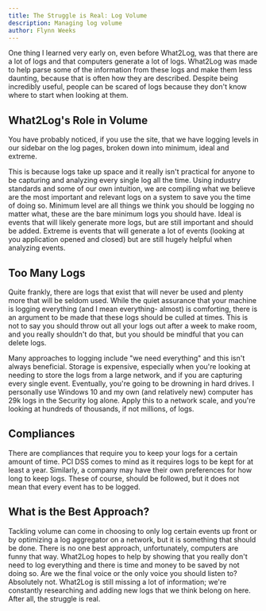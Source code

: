 ```yaml
---
title: The Struggle is Real: Log Volume
description: Managing log volume
author: Flynn Weeks
---
```


One thing I learned very early on, even before What2Log, was that there are a lot of logs and that computers generate a lot of logs. What2Log was made to help parse some of the information from these logs and make them less daunting, because that is often how they are described. Despite being incredibly useful, people can be scared of logs because they don't know where to start when looking at them.

## What2Log's Role in Volume

You have probably noticed, if you use the site, that we have logging levels in our sidebar on the log pages, broken down into minimum, ideal and extreme.

This is because logs take up space and it really isn't practical for anyone to be capturing and analyzing every single log all the time. Using industry standards and some of our own intuition, we are compiling what we believe are the most important and relevant logs on a system to save you the time of doing so. Minimum level are all things we think you should be logging no matter what, these are the bare minimum logs you should have. Ideal is events that will likely generate more logs, but are still important and should be added. Extreme is events that will generate a lot of events (looking at you application opened and closed) but are still hugely helpful when analyzing events.

## Too Many Logs

Quite frankly, there are logs that exist that will never be used and plenty more that will be seldom used. While the quiet assurance that your machine is logging everything (and I mean everything- almost) is comforting, there is an argument to be made that these logs should be culled at times. This is not to say you should throw out all your logs out after a week to make room, and you really shouldn't do that, but you should be mindful that you can delete logs.

Many approaches to logging include "we need everything" and this isn't always beneficial. Storage is expensive, especially when you're looking at needing to store the logs from a large network, and if you are capturing every single event. Eventually, you're going to be drowning in hard drives. I personally use Windows 10 and my own (and relatively new) computer has 29k logs in the Security log alone. Apply this to a network scale, and you're looking at hundreds of thousands, if not millions, of logs.

## Compliances

There are compliances that require you to keep your logs for a certain amount of time. PCI DSS comes to mind as it requires logs to be kept for at least a year. Similarly, a company may have their own preferences for how long to keep logs. These of course, should be followed, but it does not mean that every event has to be logged.

## What is the Best Approach?

Tackling volume can come in choosing to only log certain events up front or by optimizing a log aggregator on a network, but it is something that should be done. There is no one best approach, unfortunately, computers are funny that way. What2Log hopes to help by showing that you really don't need to log everything and there is time and money to be saved by not doing so. Are we the final voice or the only voice you should listen to? Absolutely not. What2Log is still missing a lot of information; we're constantly researching and adding new logs that we think belong on here.  After all, the struggle is real.
